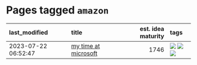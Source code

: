 # Pages tagged `amazon`

|last_modified|title|est. idea maturity|tags
|:---|:---|---:|:---|
|2023-07-22 06:52:47|[my time at microsoft](../my_time_at_microsoft.md)|1746|[![](https://img.shields.io/badge/tag-amazon-6edb5)](../tags/amazon.md) [![](https://img.shields.io/badge/tag-autobiographical-f1c85)](../tags/autobiographical.md) [![](https://img.shields.io/badge/tag-microsoft-2229ca)](../tags/microsoft.md)|